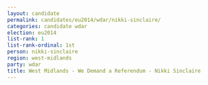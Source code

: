 ```yaml
---
layout: candidate
permalink: candidates/eu2014/wdar/nikki-sinclaire/
categories: candidate wdar
election: eu2014
list-rank: 1
list-rank-ordinal: 1st
person: nikki-sinclaire
region: west-midlands
party: wdar
title: West Midlands - We Demand a Referendum - Nikki Sinclaire
---
```

